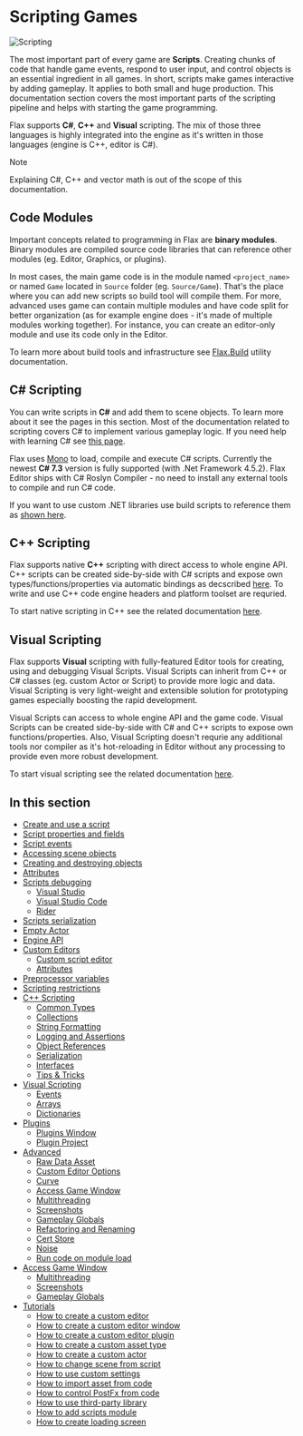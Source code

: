 # Scripting Games

![Scripting](media/title.jpg)

The most important part of every game are **Scripts**. Creating chunks of code that handle game events, respond to user input, and control objects is an essential ingredient in all games. In short, scripts make games interactive by adding gameplay. It applies to both small and huge production. This documentation section covers the most important parts of the scripting pipeline and helps with starting the game programming.

Flax supports **C#**, **C++** and **Visual** scripting. The mix of those three languages is highly integrated into the engine as it's written in those languages (engine is C++, editor is C#).

> [!Note]
> Explaining C#, C++ and vector math is out of the scope of this documentation.

## Code Modules

Important concepts related to programming in Flax are **binary modules**. Binary modules are compiled source code libraries that can reference other modules (eg. Editor, Graphics, or plugins).

In most cases, the main game code is in the module named `<project_name>` or named `Game` located in `Source` folder (eg. `Source/Game`). That's the place where you can add new scripts so build tool will compile them. For more, advanced uses game can contain multiple modules and have code split for better organization (as for example engine does - it's made of multiple modules working together). For instance, you can create an editor-only module and use its code only in the Editor.

To learn more about build tools and infrastructure see [Flax.Build](../editor/flax-build/index.md) utility documentation.

## C# Scripting

You can write scripts in **C#** and add them to scene objects. To learn more about it see the pages in this section. Most of the documentation related to scripting covers C# to implement various gameplay logic. If you need help with learning C# see [this page](http://www.letmegooglethat.com/?q=C%23+tutorial).

Flax uses [Mono](https://www.mono-project.com) to load, compile and execute C# scripts.
Currently the newest **C# 7.3** version is fully supported (with .Net Framework 4.5.2). Flax Editor ships with C# Roslyn  Compiler - no need to install any external tools to compile and run C# code.

If you want to use custom .NET libraries use build scripts to reference them as [shown here](tutorials/use-third-party-library.md).

## C++ Scripting

Flax supports native **C++** scripting with direct access to whole engine API. C++ scripts can be created side-by-side with C# scripts and expose own types/functions/properties via automatic bindings as decscribed [here](../editor/flax-build/api-tags.md). To write and use C\+\+ code engine headers and platform toolset are requried.

To start native scripting in C\+\+ see the related documentation [here](cpp/index.md).

## Visual Scripting

Flax supports **Visual** scripting with fully-featured Editor tools for creating, using and debugging Visual Scripts. Visual Scripts can inherit from C++ or C# classes (eg. custom Actor or Script) to provide more logic and data. Visual Scripting is very light-weight and extensible solution for prototyping games especially boosting the rapid development.

Visual Scripts can access to whole engine API and the game code. Visual Scripts can be created side-by-side with C# and C++ scripts to expose own functions/properties. Also, Visual Scripting doesn't requrie any additional tools nor compiler as it's hot-reloading in Editor without any processing to provide even more robust development.

To start visual scripting see the related documentation [here](visual/index.md).

## In this section

* [Create and use a script](new-script.md)
* [Script properties and fields](properties.md)
* [Script events](events.md)
* [Accessing scene objects](scene-objects.md)
* [Creating and destroying objects](objects-lifetime.md)
* [Attributes](attributes.md)
* [Scripts debugging](debugging/index.md)
  * [Visual Studio](debugging/visual-studio.md)
  * [Visual Studio Code](debugging/visual-studio-code.md)
  * [Rider](debugging/rider.md)
* [Scripts serialization](serialization/index.md)
* [Empty Actor](empty-actor.md)
* [Engine API](engine-api.md)
* [Custom Editors](custom-editors/index.md)
  * [Custom script editor](tutorials/custom-editor.md)
  * [Attributes](custom-editors/attributes.md)
* [Preprocessor variables](preprocessor.md)
* [Scripting restrictions](restrictions.md)
* [C++ Scripting](cpp/index.md)
  * [Common Types](cpp/common-types.md)
  * [Collections](cpp/collections.md)
  * [String Formatting](cpp/string-formatting.md)
  * [Logging and Assertions](cpp/logging-assertions.md)
  * [Object References](cpp/object-references.md)
  * [Serialization](cpp/serialization.md)
  * [Interfaces](cpp/interfaces.md)
  * [Tips & Tricks](cpp/tips-tricks.md)
* [Visual Scripting](visual/index.md)
  * [Events](visual/events.md)
  * [Arrays](visual/arrays.md)
  * [Dictionaries](visual/dictionaries.md)
* [Plugins](plugins/index.md)
  * [Plugins Window](plugins/plugins-window.md)
  * [Plugin Project](plugins/plugin-project.md)
* [Advanced](advanced/index.md)
  * [Raw Data Asset](advanced/raw-data-asset.md)
  * [Custom Editor Options](advanced/custom-editor-options.md)
  * [Curve](advanced/curve.md)
  * [Access Game Window](advanced/access-game-window.md)
  * [Multithreading](advanced/multithreading.md)
  * [Screenshots](advanced/screenshots.md)
  * [Gameplay Globals](advanced/gameplay-globals.md)
  * [Refactoring and Renaming](advanced/refactoring-renaming.md)
  * [Cert Store](advanced/cert-store.md)
  * [Noise](advanced/noise.md)
  * [Run code on module load](advanced/code-on-load.md)
* [Access Game Window](advanced/access-game-window.md)
  * [Multithreading](advanced/multithreading.md)
  * [Screenshots](advanced/screenshots.md)
  * [Gameplay Globals](advanced/gameplay-globals.md)
* [Tutorials](tutorials/index.md)
  * [How to create a custom editor](tutorials/custom-editor.md)
  * [How to create a custom editor window](tutorials/custom-window.md)
  * [How to create a custom editor plugin](tutorials/custom-plugin.md)
  * [How to create a custom asset type](tutorials/custom-asset.md)
  * [How to create a custom actor](tutorials/custom-actor.md)
  * [How to change scene from script](tutorials/change-scene.md)
  * [How to use custom settings](tutorials/custom-settings.md)
  * [How to import asset from code](tutorials/import-asset-from-code.md)
  * [How to control PostFx from code](tutorials/control-postfx-from-code.md)
  * [How to use third-party library](tutorials/use-third-party-library.md)
  * [How to add scripts module](tutorials/add-scripts-module.md)
  * [How to create loading screen](tutorials/loading-screen.md)

